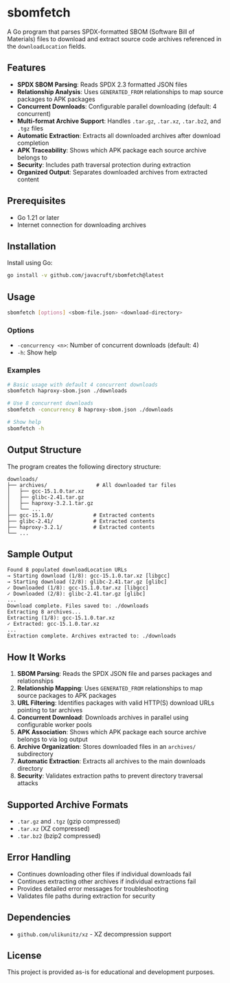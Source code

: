 # sbomfetch

A Go program that parses SPDX-formatted SBOM (Software Bill of Materials) files to download and extract source code archives referenced in the `downloadLocation` fields.

## Features

- **SPDX SBOM Parsing**: Reads SPDX 2.3 formatted JSON files
- **Relationship Analysis**: Uses `GENERATED_FROM` relationships to map source packages to APK packages
- **Concurrent Downloads**: Configurable parallel downloading (default: 4 concurrent)
- **Multi-format Archive Support**: Handles `.tar.gz`, `.tar.xz`, `.tar.bz2`, and `.tgz` files
- **Automatic Extraction**: Extracts all downloaded archives after download completion
- **APK Traceability**: Shows which APK package each source archive belongs to
- **Security**: Includes path traversal protection during extraction
- **Organized Output**: Separates downloaded archives from extracted content

## Prerequisites

- Go 1.21 or later
- Internet connection for downloading archives

## Installation

Install using Go:
```bash
go install -v github.com/javacruft/sbomfetch@latest
```

## Usage

```bash
sbomfetch [options] <sbom-file.json> <download-directory>
```

### Options

- `-concurrency <n>`: Number of concurrent downloads (default: 4)
- `-h`: Show help

### Examples

```bash
# Basic usage with default 4 concurrent downloads
sbomfetch haproxy-sbom.json ./downloads

# Use 8 concurrent downloads
sbomfetch -concurrency 8 haproxy-sbom.json ./downloads

# Show help
sbomfetch -h
```

## Output Structure

The program creates the following directory structure:

```
downloads/
├── archives/                # All downloaded tar files
│   ├── gcc-15.1.0.tar.xz
│   ├── glibc-2.41.tar.gz
│   ├── haproxy-3.2.1.tar.gz
│   └── ...
├── gcc-15.1.0/             # Extracted contents
├── glibc-2.41/             # Extracted contents  
├── haproxy-3.2.1/          # Extracted contents
└── ...
```

## Sample Output

```
Found 8 populated downloadLocation URLs
→ Starting download (1/8): gcc-15.1.0.tar.xz [libgcc]
→ Starting download (2/8): glibc-2.41.tar.gz [glibc]
✓ Downloaded (1/8): gcc-15.1.0.tar.xz [libgcc]
✓ Downloaded (2/8): glibc-2.41.tar.gz [glibc]
...
Download complete. Files saved to: ./downloads
Extracting 8 archives...
Extracting (1/8): gcc-15.1.0.tar.xz
✓ Extracted: gcc-15.1.0.tar.xz
...
Extraction complete. Archives extracted to: ./downloads
```

## How It Works

1. **SBOM Parsing**: Reads the SPDX JSON file and parses packages and relationships
2. **Relationship Mapping**: Uses `GENERATED_FROM` relationships to map source packages to APK packages
3. **URL Filtering**: Identifies packages with valid HTTP(S) download URLs pointing to tar archives
4. **Concurrent Download**: Downloads archives in parallel using configurable worker pools
5. **APK Association**: Shows which APK package each source archive belongs to via log output
6. **Archive Organization**: Stores downloaded files in an `archives/` subdirectory
7. **Automatic Extraction**: Extracts all archives to the main downloads directory
8. **Security**: Validates extraction paths to prevent directory traversal attacks

## Supported Archive Formats

- `.tar.gz` and `.tgz` (gzip compressed)
- `.tar.xz` (XZ compressed)  
- `.tar.bz2` (bzip2 compressed)

## Error Handling

- Continues downloading other files if individual downloads fail
- Continues extracting other archives if individual extractions fail
- Provides detailed error messages for troubleshooting
- Validates file paths during extraction for security

## Dependencies

- `github.com/ulikunitz/xz` - XZ decompression support

## License

This project is provided as-is for educational and development purposes.
